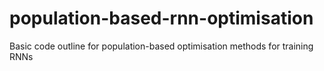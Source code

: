 # population-based-rnn-optimisation
Basic code outline for population-based optimisation methods for training RNNs

